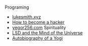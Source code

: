 Programing
* [lukesmith.xyz](https://lukesmith.xyz/)
* [How to become a hacker](http://catb.org/~esr/faqs/hacker-howto.html#respect1)
* [yegor256.com](https://www.yegor256.com/)
Spirituality
* [LSD and the Mind of the Universe](https://www.goodreads.com/book/show/44321378-lsd-and-the-mind-of-the-universe?ref=nav_sb_ss_1_32)
* [Autobiography of a Yogi](https://www.goodreads.com/book/show/639864.Autobiography_of_a_Yogi?ac=1&from_search=true&qid=ESyLbnsjUA&rank=1)
